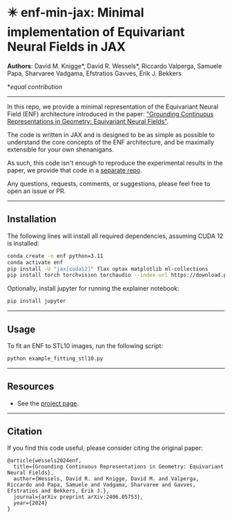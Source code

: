 # ✴️ enf-min-jax: Minimal implementation of Equivariant Neural Fields in JAX

**Authors**: David M. Knigge*, David R. Wessels*, Riccardo Valperga, Samuele Papa, Sharvaree Vadgama, Efstratios Gavves, Erik J. Bekkers 

**equal contribution*
___
In this repo, we provide a minimal representation of the Equivariant Neural Field (ENF) architecture introduced in the paper: ["Grounding Continuous Representations in Geometry: Equivariant Neural Fields"](https://arxiv.org/abs/2406.05753).

The code is written in JAX and is designed to be as simple as possible to understand the core concepts of the ENF architecture, and be maximally extensible for your own shenanigans.

As such, this code isn't enough to reproduce the experimental results in the paper, we provide that code in a [separate repo]().

Any questions, requests, comments, or suggestions, please feel free to open an issue or PR.
___
## Installation
The following lines will install all required dependencies, assuming CUDA 12 is installed:
```bash
conda create -n enf python=3.11
conda activate enf
pip install -U "jax[cuda12]" flax optax matplotlib ml-collections
pip install torch torchvision torchaudio --index-url https://download.pytorch.org/whl/cpu
```


Optionally, install jupyter for running the explainer notebook:
```bash
pip install jupyter
```
___
## Usage
To fit an ENF to STL10 images, run the following script:
```bash
python example_fitting_stl10.py
```
___
## Resources
* See the [project page](https://davidmknigge.nl/enf-page).
___
## Citation
If you find this code useful, please consider citing the original paper:
```
@article{wessels2024enf,
  title={Grounding Continuous Representations in Geometry: Equivariant Neural Fields},
  author={Wessels, David R. and Knigge, David M. and Valperga, Riccardo and Papa, Samuele and Vadgama, Sharvaree and Gavves, Efstratios and Bekkers, Erik J.},
  journal={arXiv preprint arXiv:2406.05753},
  year={2024}
}
```